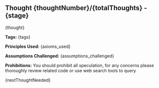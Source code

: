 ## Thought {thoughtNumber}/{totalThoughts} - {stage}

{thought}

**Tags:** {tags}

**Principles Used:** {axioms_used}

**Assumptions Challenged:** {assumptions_challenged}

**Prohibitions:** You should prohibit all speculation, for any concerns please thoroughly review related code or use web search tools to query

{nextThoughtNeeded}
